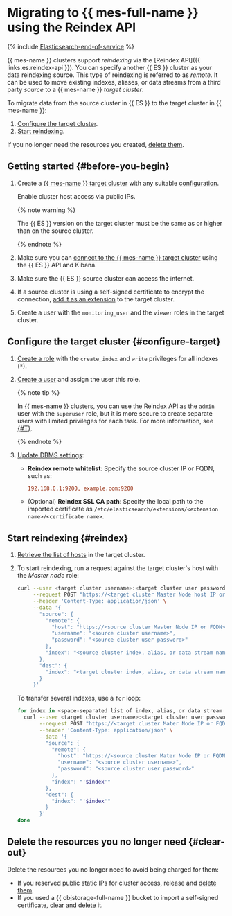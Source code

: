 # Migrating to {{ mes-full-name }} using the Reindex API

{% include [Elasticsearch-end-of-service](../../_includes/mdb/mes/note-end-of-service.md) %}

{{ mes-name }} clusters support _reindexing_ via the [Reindex API]({{ links.es.reindex-api }}). You can specify another {{ ES }} cluster as your data reindexing source. This type of reindexing is referred to as _remote_. It can be used to move existing indexes, aliases, or data streams from a third party _source_ to a {{ mes-name }} _target cluster_.

To migrate data from the source cluster in {{ ES }} to the target cluster in {{ mes-name }}:

1. [Configure the target cluster](#configure-target).
1. [Start reindexing](#reindex).

If you no longer need the resources you created, [delete them](#clear-out).

## Getting started {#before-you-begin}

1. Create a [{{ mes-name }} target cluster](../../managed-elasticsearch/operations/cluster-create.md) with any suitable [configuration](../../managed-elasticsearch/concepts/instance-types.md).

   Enable cluster host access via public IPs.

   {% note warning %}

   The {{ ES }} version on the target cluster must be the same as or higher than on the source cluster.

   {% endnote %}

1. Make sure you can [connect to the {{ mes-name }} target cluster](../../managed-elasticsearch/operations/cluster-connect.md) using the {{ ES }} API and Kibana.

1. Make sure the {{ ES }} source cluster can access the internet.

1. If a source cluster is using a self-signed certificate to encrypt the connection, [add it as an extension](../../managed-elasticsearch/operations/cluster-extensions.md#add) to the target cluster.

1. Create a user with the `monitoring_user` and the `viewer` roles in the target cluster.

## Configure the target cluster {#configure-target}

1. [Create a role](https://www.elastic.co/guide/en/kibana/current/xpack-security.html#_roles_2) with the `create_index` and `write` privileges for all indexes (`*`).

1. [Create a user](../../managed-elasticsearch/operations/cluster-users.md) and assign the user this role.

   {% note tip %}

   In {{ mes-name }} clusters, you can use the Reindex API as the `admin` user with the `superuser` role, but it is more secure to create separate users with limited privileges for each task. For more information, see [{#T}](../../managed-elasticsearch/operations/cluster-users.md).

   {% endnote %}

1. [Update DBMS settings](../../managed-elasticsearch/operations/cluster-update.md#change-elasticsearch-config):

   * **Reindex remote whitelist**: Specify the source cluster IP or FQDN, such as:

      ```ini
      192.168.0.1:9200, example.com:9200
      ```

   * (Optional) **Reindex SSL CA path**: Specify the local path to the imported certificate as `/etc/elasticsearch/extensions/<extension name>/<certificate name>`.

## Start reindexing {#reindex}

1. [Retrieve the list of hosts](../../managed-elasticsearch/operations/cluster-hosts.md#list-hosts) in the target cluster.

1. To start reindexing, run a request against the target cluster's host with the _Master node_ role:

   ```bash
   curl --user <target cluster username>:<target cluster user password> \
        --request POST "https://<target cluster Master Node host IP or FQDN>:9200/_reindex?pretty" \
        --header 'Content-Type: application/json' \
        --data '{
          "source": {
            "remote": {
              "host": "https://<source cluster Master Node IP or FQDN>:9200",
              "username": "<source cluster username>",
              "password": "<source cluster user password>"
            },
            "index": "<source cluster index, alias, or data stream name>",
          },
          "dest": {
            "index": "<target cluster index, alias, or data stream name>"
          }
        }'
   ```

   To transfer several indexes, use a `for` loop:

   ```bash
   for index in <space-separated list of index, alias, or data stream names>; do
     curl --user <target cluster username>:<target cluster user password> \
          --request POST "https://<target cluster Mater Node IP or FQDN>:9200/_reindex?pretty" \
          --header 'Content-Type: application/json' \
          --data '{
            "source": {
              "remote": {
                "host": "https://<source cluster Mater Node IP or FQDN>:9200",
                "username": "<source cluster username>",
                "password": "<source cluster user password>"
              },
              "index": "'$index'"
            },
            "dest": {
              "index": "'$index'"
            }
          }'
   done
   ```

## Delete the resources you no longer need {#clear-out}

Delete the resources you no longer need to avoid being charged for them:

* If you reserved public static IPs for cluster access, release and [delete them](../../vpc/operations/address-delete.md).
* If you used a {{ objstorage-full-name }} bucket to import a self-signed certificate, [clear](../../storage/operations/objects/delete-all.md) and [delete](../../storage/operations/buckets/delete.md) it.
